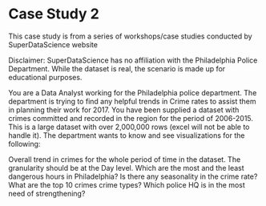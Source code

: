# Case Study 2
This case study is from a series of workshops/case studies conducted by SuperDataScience website

Disclaimer: SuperDataScience has no affiliation with the Philadelphia Police Department. While the dataset is real, the scenario is made up for educational purposes.

You are a Data Analyst working for the Philadelphia police department. The department is trying to find any helpful trends in Crime rates to assist them in planning their work for 2017. You have been supplied a dataset with crimes committed and recorded in the region for the period of 2006-2015. This is a large dataset with over 2,000,000 rows (excel will not be able to handle it). The department wants to know and see visualizations for the following:

Overall trend in crimes for the whole period of time in the dataset. The granularity should be at the Day level.
Which are the most and the least dangerous hours in Philadelphia?
Is there any seasonality in the crime rate?
What are the top 10 crimes crime types?
Which police HQ is in the most need of strengthening?
